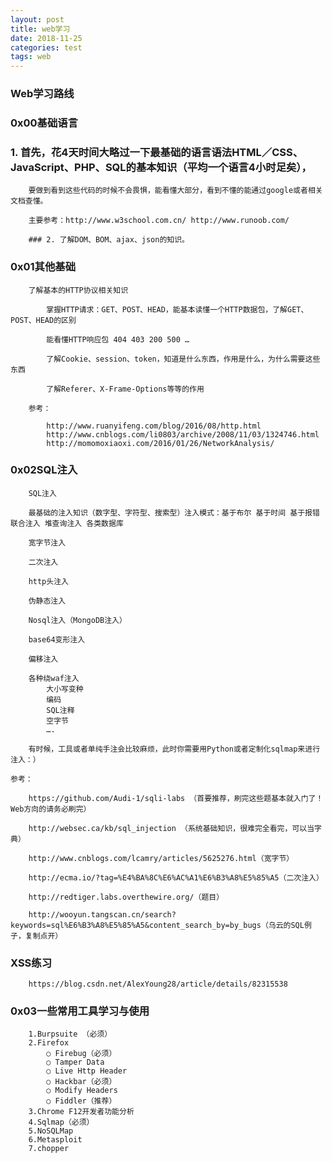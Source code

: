 ```yaml
---
layout: post
title: web学习
date: 2018-11-25
categories: test
tags: web
---
```

### Web学习路线

### 0x00基础语言
### 1. 首先，花4天时间大略过一下最基础的语言语法HTML／CSS、JavaScript、PHP、SQL的基本知识（平均一个语言4小时足矣），
		
		要做到看到这些代码的时候不会畏惧，能看懂大部分，看到不懂的能通过google或者相关文档查懂。
		
		主要参考：http://www.w3school.com.cn/ http://www.runoob.com/
		
		### 2. 了解DOM、BOM、ajax、json的知识。
	
### 0x01其他基础
		

		了解基本的HTTP协议相关知识

			掌握HTTP请求：GET、POST、HEAD，能基本读懂一个HTTP数据包，了解GET、POST、HEAD的区别

			能看懂HTTP响应包 404 403 200 500 …

			了解Cookie、session、token，知道是什么东西，作用是什么，为什么需要这些东西

			了解Referer、X-Frame-Options等等的作用

		参考：

			http://www.ruanyifeng.com/blog/2016/08/http.html
			http://www.cnblogs.com/li0803/archive/2008/11/03/1324746.html
			http://momomoxiaoxi.com/2016/01/26/NetworkAnalysis/
### 0x02SQL注入
		SQL注入

		最基础的注入知识（数字型、字符型、搜索型）注入模式：基于布尔 基于时间 基于报错 联合注入 堆查询注入 各类数据库

		宽字节注入

		二次注入

		http头注入

		伪静态注入

		Nosql注入（MongoDB注入）

		base64变形注入

		偏移注入

		各种绕waf注入
			大小写变种
			编码
			SQL注释
			空字节
			….

		有时候，工具或者单纯手注会比较麻烦，此时你需要用Python或者定制化sqlmap来进行注入：）

	参考：

		https://github.com/Audi-1/sqli-labs （首要推荐，刷完这些题基本就入门了！Web方向的请务必刷完）

		http://websec.ca/kb/sql_injection （系统基础知识，很难完全看完，可以当字典）

		http://www.cnblogs.com/lcamry/articles/5625276.html（宽字节）

		http://ecma.io/?tag=%E4%BA%8C%E6%AC%A1%E6%B3%A8%E5%85%A5（二次注入）

		http://redtiger.labs.overthewire.org/（题目）

		http://wooyun.tangscan.cn/search?keywords=sql%E6%B3%A8%E5%85%A5&content_search_by=by_bugs（乌云的SQL例子，复制点开）
### XSS练习
	
		https://blog.csdn.net/AlexYoung28/article/details/82315538
	
### 0x03一些常用工具学习与使用

		1.Burpsuite （必须）
		2.Firefox
			○ Firebug（必须）
			○ Tamper Data
			○ Live Http Header
			○ Hackbar（必须）
			○ Modify Headers
			○ Fiddler（推荐）
		3.Chrome F12开发者功能分析
		4.Sqlmap（必须）
		5.NoSQLMap
		6.Metasploit
		7.chopper

    ​

	

